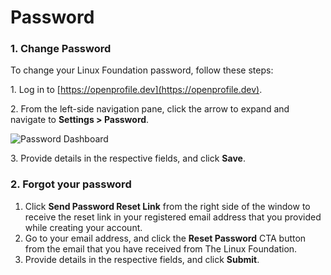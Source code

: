 # Password

### 1. Change Password

To change your Linux Foundation password, follow these steps:

1\. Log in to [https://openprofile.dev](https://openprofile.dev).

2\. From the left-side navigation pane, click the arrow to expand and navigate to **Settings > Password**.

![ Password Dashboard](../../.gitbook/assets/password\_reset.png)

3\. Provide details in the respective fields, and click **Save**.

### 2. Forgot your password

1. Click **Send Password Reset Link** from the right side of the window to receive the reset link in your registered email address that you provided while creating your account.
2. Go to your email address, and click the **Reset Password** CTA button from the email that you have received from The Linux Foundation.
3. Provide details in the respective fields, and click **Submit**.
